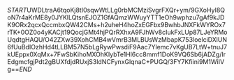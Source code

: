 $START$UWDLtraA6tqoKj8tI0sqwWtLLg0rbMCMziSvgrFXQr+ym/9GXoHyI8QoN7r4aKrME8y0JYKlLQtsnEJOZ1GfAQmzWWuyYTT1eOh9wphzu7gAf9kJDK9ORx2qcxQccmbxQW42CMs+h2uheH4hoZxEGFbx9BwhbJNXFkWYROx7rTK+0OZ0o4yKACjt19QocjGMt4hjPQrRXhxA9FJhWv8cIukFxLUp87LJeYRMoUqdtgHAQU/O42ZXw39XohCMB4wVmrB3MLBUsWzMbapK753loelciDXlUN6fUuBdIOzhHd4tLLBM57N5bLgRywPwsdiF9Aac7Ylemc7vKgUB7LtW+tnuJ7kUEppx0XqMx+7FwSbKihoMXOhKIybTe1Hl6cc8mmf1DoK9VQ6Sb6jADZg/IrEdgmcfgjPdt2gBUXfdjdRUxjS3ldNCFynxGlqnaC+PUGQ/3FY7Kfiini9M1WiIVg==$END$